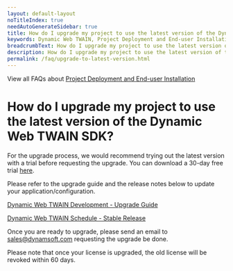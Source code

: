 ```yaml
---
layout: default-layout
noTitleIndex: true
needAutoGenerateSidebar: true
title: How do I upgrade my project to use the latest version of the Dynamic Web TWAIN SDK?
keywords: Dynamic Web TWAIN, Project Deployment and End-user Installation, upgrade, latest version
breadcrumbText: How do I upgrade my project to use the latest version of the Dynamic Web TWAIN SDK?
description: How do I upgrade my project to use the latest version of the Dynamic Web TWAIN SDK?
permalink: /faq/upgrade-to-latest-version.html
---
```


View all FAQs about [Project Deployment and End-user Installation](
https://www.dynamsoft.com/web-twain/docs/faq/#project-deployment-and-end-user-installation)

# How do I upgrade my project to use the latest version of the Dynamic Web TWAIN SDK?

For the upgrade process, we would recommend trying out the latest version with a trial before requesting the upgrade.
You can download a 30-day free trial <a href="https://www.dynamsoft.com/web-twain/downloads/1000001-confirmation/" target="_blank">here</a>.

Please refer to the upgrade guide and the release notes below to update your application/configuration.

<a href="{{site.indepth}}development/upgrade.html" target="_blank">Dynamic Web TWAIN Development - Upgrade Guide</a>

<a href="{{site.info}}schedule/stable.html" target="_blank">Dynamic Web TWAIN Schedule - Stable Release</a>

Once you are ready to upgrade, please send an email to <a href="mailto:sales@dynamsoft.com">sales@dynamsoft.com</a> requesting the upgrade be done.

Please note that once your license is upgraded, the old license will be revoked within 60 days.
